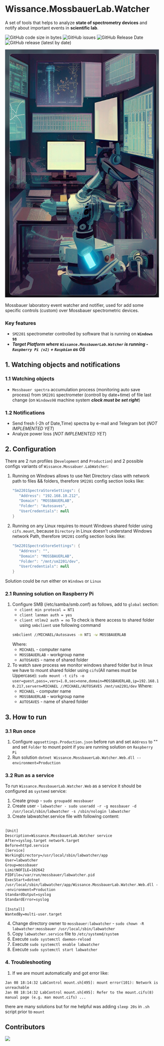 # Wissance.MossbauerLab.Watcher
A set of tools that helps to analyze **state of spectrometry devices** and notify about important events in **scientific lab**.

![GitHub code size in bytes](https://img.shields.io/github/languages/code-size/wissance/LabWatcher?style=plastic) 
![GitHub issues](https://img.shields.io/github/issues/wissance/LabWatcher?style=plastic)
![GitHub Release Date](https://img.shields.io/github/release-date/wissance/LabWatcher) 
![GitHub release (latest by date)](https://img.shields.io/github/downloads/wissance/LabWatcher/v1.0/total?style=plastic)

![LabWatcher: is automated Mossbauer laboratory control toolset](/docs/img/labwatcher.jpg)

Mossbauer laboratory event watcher and notifier, used for add some specific controls (custom) over Mossbauer spectrometric devices.

### Key features
* `SM2201` spectrometer controlled by software that is running on **`Windows 98`**
* ***Target Platform where `Wissance.MossbauerLab.Watcher` is running - `Raspberry Pi (v2)` + `Raspbian` as OS***

## 1. Watching objects and notifications

### 1.1 Watching objects
* `Messbauer spectra` accumulation process (monitoring auto save process) from `SM2201` spectrometer (controll by date+time)
   of file last change (on `Windows98` machine system ***clock must be set right***)

### 1.2 Notifications 

* Send fresh (-2h of Date,Time) spectra by e-mail and Telegram bot (*NOT IMPLEMENTED YET*)
* Analyze power loss (*NOT IMPLEMENTED YET*)

## 2. Configuration

There are 2 run profiles (`Development` and `Production`) and 2 possible configs variants of `Wissance.Mossabuer.LabWatcher`:

1. Running on Windows allows to use Net Directory class with network path to files && folders, therefore `SM2201` config section
   looks like:
   ```csharp
   "Sm2201SpectraStoreSettings": {
      "Address": "192.168.10.212",
      "Domain": "MOSSBAUERLAB",
      "Folder": "Autosaves",
      "UserCredentials": null
   }
   ```
   
2. Running on any Linux requires to mount Windows shared folder using `cifs.mount`, because `Directory` in Linux doesn't
   understand Windows network Path, therefore `SM2201` config section looks like:
   ```csharp
   "Sm2201SpectraStoreSettings": {
      "Address": "",
      "Domain": "MOSSBAUERLAB",
      "Folder": "/mnt/sm2201/dev",
      "UserCredentials": null
   }
   ```

Solution could be run either on `Windows` or `Linux`
### 2.1 Running solution on Raspberry Pi
1. Configure SMB (/etc/samba/smb.conf) as follows, add to `global` section:
   * `client min protocol = NT1`
   * `client lanman auth = yes`
   * `client ntlmv2 auth = no`
   To check is there access to shared folder using `smbclient` use following command
   ```bash
   smbclient //MICHAEL/Autosaves -m NT1 -w MOSSBAUERLAB
   ```
   Where:
   * `MICHAEL` - computer name
   * `MOSSBAUERLAB` - workgroup name
   * `AUTOSAVES` - name of shared folder
2. To watch save process we monitor windows shared folder but in linux we have to mount shared folder using `cifs`(All names must be Uppercase):
   `sudo mount -t cifs -o user=guest,pass=,vers=1.0,sec=none,domain=MOSSBAUERLAB,ip=192.168.10.217,servern=MICHAEL //MICHAEL/AUTOSAVES /mnt/sm2201/dev`
   Where:
   * `MICHAEL` - computer name
   * `MOSSBAUERLAB` - workgroup name
   * `AUTOSAVES` - name of shared folder
   

## 3. How to run

### 3.1 Run once
1. Configure `appsettings.Production.json` before run and set `Address` to "" and set `Folder` to mount point if you are running 
   solution on `Raspberry Pi`
2. Run solution `dotnet Wissance.MossbauerLab.Watcher.Web.dll --environment=Production`

### 3.2 Run as a service

To run `Wissance.MossbauerLab.Watcher.Web` as a service it should be configured as `systemd` service:

1. Create group - `sudo groupadd mossbauer`
2. Create user - `labwatcher - sudo useradd -r -g mossbauer -d /usr/local/sbin/labwatcher -s /sbin/nologin labwatcher`
3. Create labwatcher.service file with following content:
```

[Unit]
Description=Wissance.MossbauerLab.Watcher service
After=syslog.target network.target
Before=httpd.service
[Service]
WorkingDirectory=/usr/local/sbin/labwatcher/app
User=labwatcher
Group=mossbauer
LimitNOFILE=102642
PIDFile=/var/run/mossbauer/labwatcher.pid
ExecStart=dotnet /usr/local/sbin/labwatcher/app/Wissance.MossbauerLab.Watcher.Web.dll --environment=Production
StandardOutput=syslog
StandardError=syslog

[Install]
WantedBy=multi-user.target

```
4. Change directory owner to `mossbauer:labwatcher` - `sudo chown -R labwatcher:mossbauer /usr/local/sbin/labwatcher`
5. Copy `labwatcher.service` file to `/etc/systemd/system`
6. Execute `sudo systemctl daemon-reload`
7. Execute `sudo systemctl enable labwatcher`
8. Execute `sudo systemctl start labwatcher`

### 4. Troubleshooting

1. If we are mount automatically and got error like:
```
Jan 08 18:14:32 LabControl mount.sh[495]: mount error(101): Network is unreachable
Jan 08 18:14:32 LabControl mount.sh[495]: Refer to the mount.cifs(8) manual page (e.g. man mount.cifs) ...
```
there are many solutions but for me helpful was adding `sleep 20s` in `.sh` script prior to `mount`

## Contributors

<a href="https://github.com/Wissance/LabWatcher/graphs/contributors">
  <img src="https://contrib.rocks/image?repo=Wissance/LabWatcher" />
</a>
